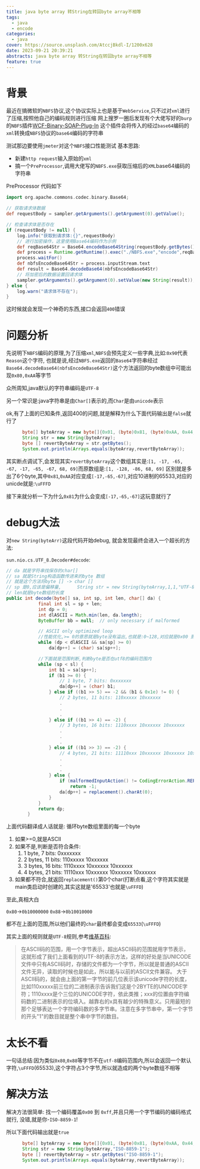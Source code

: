 ```yaml
---
title: java byte array 转String在转回byte array不相等
tags:
  - java
  - encode
categories:
  - java
cover: https://source.unsplash.com/AtccjBkdl-I/1200x628
date: 2023-09-21 20:39:21
abstracts: java byte array 转String在转回byte array不相等
feature: true
---
```



# 背景

最近在搞微软的`NBFS`协议,这个协议实际上也是基于`WebService`,只不过对`xml`进行了压缩,按照他自己的编码规则进行压缩
网上搜罗一圈后发现有个大佬写好的`burp`的`NBFS`插件[WCF-Binary-SOAP-Plug-In](https://github.com/GDSSecurity/WCF-Binary-SOAP-Plug-In)
这个插件会将传入的经过`base64`编码的`xml`转换成`NBFS`协议的`base64`编码的字符串

测试那边要使用`jmeter`对这个`NBFS`接口性能测试
基本思路:
- 新建`http request`输入原始的`xml`
- 搞一个`PreProcessor`,调用大佬写的`NBFS.exe`获取压缩后的`XML`base64编码的字符串



PreProcessor 代码如下
```groovy
import org.apache.commons.codec.binary.Base64;

// 获取请求体数据
def requestBody = sampler.getArguments().getArgument(0).getValue();

// 检查请求体是否存在
if (requestBody != null) {
    log.info("获取到请求体:{}",requestBody)
    // 进行加密操作，这里使用Base64编码作为示例
    def reqBase64Str = Base64.encodeBase64String(requestBody.getBytes());
    def process = Runtime.getRuntime().exec("./NBFS.exe","encode",reqBase64Str)
    process.waitFor()
    def nbfsEncodeBase64Str = process.inputStream.text
    def result = Base64.decodeBase64(nbfsEncodeBase64Str)
    // 将加密后的数据设置回请求体
    sampler.getArguments().getArgument(0).setValue(new String(result));
} else {
    log.warn("请求体不存在");
}

```

这时候就会发现一个神奇的东西,接口会返回`400`错误


# 问题分析


先说明下`NBFS`编码的原理,为了压缩`xml`,`NBFS`会预先定义一些字典,比如:`0x90`代表`Reason`这个字符,
也就是说,经过`NBFS.exe`返回的`Base64`字符串经过`Base64.decodeBase64(nbfsEncodeBase64Str)`这个方法返回的byte数组中可能出现`0x80,0xAA`等字节

众所周知,java默认的字符串编码是`UTF-8`

另一个常识是:java字符串是由`Char[]`表示的,而`Char`是由`unicode`表示

ok,有了上面的已知条件,返回400的问题,就是解释为什么下面代码输出是`false`就行了


```java
      byte[] byteArray = new byte[]{0x01, (byte)0x81, (byte)0xAA, 0x44, 0x45};
      String str = new String(byteArray);
      byte [] revertByteArray = str.getBytes();
      System.out.println(Arrays.equals(byteArray,revertByteArray));
```

其实断点调试下,会发现其实`revertByteArray`这个数组其实是:`[1, -17, -65, -67, -17, -65, -67, 68, 69]`而原数组是:`[1, -128, -86, 68, 69]`
区别就是多出了6个byte,其中`0x81`,`0xAA`对应变成`[-17,-65,-67]`,对应10进制的65533,对应的unicde就是:`\uFFFD`


接下来就分析一下为什么`0x81`为什么会变成`[-17,-65,-67]`这玩意就行了


# debug大法


对`new String(byteArr)`这段代码开始debug,
就会发现最终会进入一个超长的方法:

`sun.nio.cs.UTF_8.Decoder#decode`:

```java
// da 就是字符串找保存的char[]
// sa 就是String构造函数传进来的byte 数组
// 就是这个方法将byte [] -> char []
// sp 是0,应该是偏移量,      String str = new String(byteArray,1,1,"UTF-8");这么创建字符串才会有,这个不重要,
// len就是byte数组的长度
public int decode(byte[] sa, int sp, int len, char[] da) {
            final int sl = sp + len;
            int dp = 0;
            int dlASCII = Math.min(len, da.length);
            ByteBuffer bb = null;  // only necessary if malformed

            // ASCII only optimized loop
            //性能优化,>= 0的意思就是byte没有溢出,也就是:0~128,对应就是0x00 到 0x00 0x80
            while (dp < dlASCII && sa[sp] >= 0)
                da[dp++] = (char) sa[sp++];

            //下面就是范围判断,判断byte是否在utf8的编码范围内
            while (sp < sl) {
                int b1 = sa[sp++];
                if (b1 >= 0) {
                    // 1 byte, 7 bits: 0xxxxxxx
                    da[dp++] = (char) b1;
                } else if ((b1 >> 5) == -2 && (b1 & 0x1e) != 0) {
                    // 2 bytes, 11 bits: 110xxxxx 10xxxxxx
                    .
                    .
                    .
                } else if ((b1 >> 4) == -2) {
                    // 3 bytes, 16 bits: 1110xxxx 10xxxxxx 10xxxxxx
                    .
                    .
                    .
                } else if ((b1 >> 3) == -2) {
                    // 4 bytes, 21 bits: 11110xxx 10xxxxxx 10xxxxxx 10xxxxxx
                    .
                    .
                    .
                } else {
                    if (malformedInputAction() != CodingErrorAction.REPLACE)
                        return -1;
                    da[dp++] = replacement().charAt(0);
                }
            }
            return dp;
        }
```



上面代码翻译成人话就是:
循环byte数组里面的每一个byte
1. 如果>=0,就是ASCII
2. 如果不是,判断是否符合条件:
    1. 1 byte, 7 bits: 0xxxxxxx
    2. 2 bytes, 11 bits: 110xxxxx 10xxxxxx
    3. 3 bytes, 16 bits: 1110xxxx 10xxxxxx 10xxxxxx
    4. 4 bytes, 21 bits: 11110xxx 10xxxxxx 10xxxxxx 10xxxxxx
3. 如果都不符合,就返回`replacement()`第0个char(打断点看,这个字符其实就是main类启动时创建的,其实这就是'65533'也就是`\uFFFD`)


至此,真相大白

`0x80`->`0b10000000`
`0x88`->`0b10010000`

都不在上面的范围,所以他们最终的`char`最终都会变成`65533`(`\uFFFD`)

其实上面的规则就是`UTF-8`规则,参考[维基百科](https://zh.wikipedia.org/wiki/UTF-8):

>   在ASCII码的范围，用一个字节表示，超出ASCII码的范围就用字节表示，这就形成了我们上面看到的UTF-8的表示方法，这样的好处是当UNICODE文件中只有ASCII码时，存储的文件都为一个字节，所以就是普通的ASCII文件无异，读取的时候也是如此，所以能与以前的ASCII文件兼容。
>   大于ASCII码的，就会由上面的第一字节的前几位表示该unicode字符的长度，比如110xxxxx前三位的二进制表示告诉我们这是个2BYTE的UNICODE字符；1110xxxx是个三位的UNICODE字符，依此类推；xxx的位置由字符编码数的二进制表示的位填入。越靠右的x具有越少的特殊意义。只用最短的那个足够表达一个字符编码数的多字节串。注意在多字节串中，第一个字节的开头"1"的数目就是整个串中字节的数目。



# 太长不看

一句话总结:因为类似`0x80`,`0x88`等字节不在`utf-8`编码范围内,所以会返回一个默认字符,`\uFFFD`(65533),这个字符占3个字节,所以就造成的两个byte数组不相等

# 解决方法

解决方法很简单:
找一个编码覆盖`0x00` 到 `0xff`,并且只用一个字节编码的编码格式就行,
没错,就是你-`ISO-8859-1`!

所以下面代码输出就是`true`

```java
      byte[] byteArray = new byte[]{0x01, (byte)0x81, (byte)0xAA, 0x44, 0x45};
      String str = new String(byteArray,"ISO-8859-1");
      byte [] revertByteArray = str.getBytes("ISO-8859-1");
      System.out.println(Arrays.equals(byteArray,revertByteArray));
```

